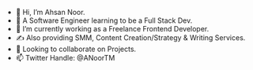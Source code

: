 - 👋 Hi, I’m Ahsan Noor.
- 👀 A Software Engineer learning to be a Full Stack Dev.
- 🌱 I’m currently working as a Freelance Frontend Developer.
- ✍ Also providing SMM, Content Creation/Strategy & Writing Services.
- 💞️ Looking to collaborate on Projects.
- 📫 Twitter Handle: @ANoorTM

<!---
ANoorTM/ANoorTM is a ✨ special ✨ repository because its `README.md` (this file) appears on your GitHub profile.
You can click the Preview link to take a look at your changes.
--->

